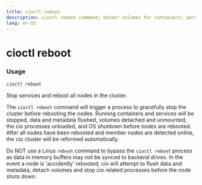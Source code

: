 ```yaml
---
title: cioctl reboot
description: cioctl reboot command; docker volumes for containers; persistent volumes for pods
lang: en-US
---
```


# cioctl reboot

<h3>Usage</h3>

`cioctl reboot`

Stop services and reboot all nodes in the cluster.

The `cioctl reboot` command will trigger a process to gracefully stop the cluster before rebooting the nodes. Running containers and services will be stopped, data and metadata flushed, volumes detached and unmounted, the cio processes unloaded, and OS shutdown before nodes are rebooted. After all nodes have been rebooted and member nodes are detected online, the cio cluster will be reformed automatically.

Do NOT use a Linux `reboot` command to bypass the `cioctl reboot` process as data in memory buffers may not be synced to backend drives. In the event a node is 'accidently' rebooted, cio will attempt to flush data and metadata, detach volumes and stop cio related processes before the node shuts down.
